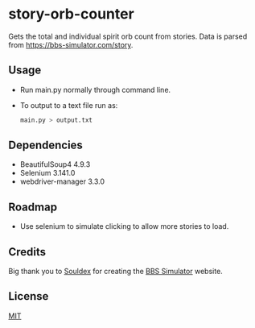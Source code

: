 # story-orb-counter

Gets the total and individual spirit orb count from stories. Data is parsed from https://bbs-simulator.com/story.

## Usage
* Run main.py normally through command line.

* To output to a text file run as:
 
  ```python
  main.py > output.txt
  ```

## Dependencies
* BeautifulSoup4  4.9.3
* Selenium 3.141.0
* webdriver-manager 3.3.0
## Roadmap

* Use selenium to simulate clicking to allow more stories to load.

## Credits
Big thank you to [Souldex](https://www.patreon.com/Souldex) for creating the [BBS Simulator](https://bbs-simulator.com/) website.
## License
[MIT](https://choosealicense.com/licenses/mit/)
